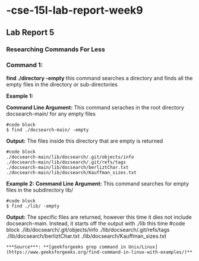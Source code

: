 # -cse-15l-lab-report-week9
## Lab Report 5
### Researching Commands For Less
### Command 1: 
**find ./directory -empty** this command searches a directory and finds all the empty files in the directory or sub-directories

**Example 1:**

**Command Line Argument:**
This command seraches in the root directory docsearch-main/ for any empty files 
```
#code block
$ find ./docsearch-main/ -empty
```

**Output:**
The files inside this directory that are empty is returned
```
#code block
./docsearch-main/lib/docsearch/.git/objects/info
./docsearch-main/lib/docsearch/.git/refs/tags
./docsearch-main/lib/docsearch/berliztChar.txt
./docsearch-main/lib/docsearch/Kauffman_sizes.txt
```
**Example 2:**
**Command Line Argument:**
This command searches for empty files in the subdirectory lib/
```
#code block
$ find ./lib/ -empty
```
**Output:**
The specific files are returned, however this time it dies not include docsearch-main. Instead, it starts off the output with ./lib this time
#code block
./lib/docsearch/.git/objects/info
./lib/docsearch/.git/refs/tags
./lib/docsearch/berliztChar.txt
./lib/docsearch/Kauffman_sizes.txt
```
***Source***: **[geekforgeeks grep command in Unix/Linux](https://www.geeksforgeeks.org/find-command-in-linux-with-examples/)**

